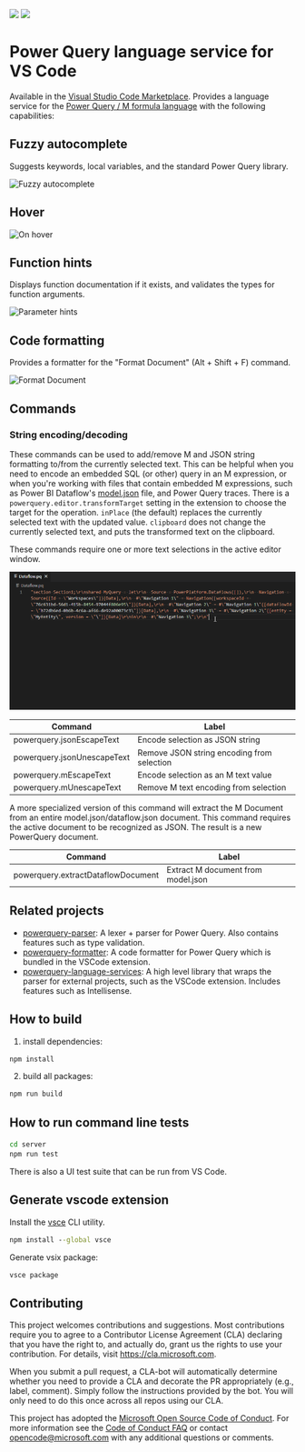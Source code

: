[![](https://vsmarketplacebadges.dev/version-short/PowerQuery.vscode-powerquery.png)](https://marketplace.visualstudio.com/items?itemName=PowerQuery.vscode-powerquery)
[![](https://vsmarketplacebadges.dev/installs-short/PowerQuery.vscode-powerquery.png)](https://marketplace.visualstudio.com/items?itemName=PowerQuery.vscode-powerquery)

# Power Query language service for VS Code

Available in the [Visual Studio Code Marketplace](https://marketplace.visualstudio.com/items?itemName=PowerQuery.vscode-powerquery). Provides a language service for the [Power Query / M formula language](https://powerquery.microsoft.com/) with the following capabilities:

## Fuzzy autocomplete

Suggests keywords, local variables, and the standard Power Query library.

![Fuzzy autocomplete](imgs/fuzzyAutocomplete.gif)

## Hover

![On hover](imgs/hover.png)

## Function hints

Displays function documentation if it exists, and validates the types for function arguments.

![Parameter hints](imgs/parameterHints.png)

## Code formatting

Provides a formatter for the "Format Document" (Alt + Shift + F) command.

![Format Document](imgs/formatDocument.gif)

## Commands

### String encoding/decoding

These commands can be used to add/remove M and JSON string formatting to/from the currently selected text. This can be helpful when you need to encode an embedded SQL (or other) query in an M expression, or when you're working with files that contain embedded M expressions, such as Power BI Dataflow's [model.json](https://docs.microsoft.com/en-us/common-data-model/model-json) file, and Power Query traces. There is a `powerquery.editor.transformTarget` setting in the extension to choose the target for the operation. `inPlace` (the default) replaces the currently selected text with the updated value. `clipboard` does not change the currently selected text, and puts the transformed text on the clipboard.

These commands require one or more text selections in the active editor window.

![Decode/Encode JSON string](imgs/jsonDecodeEncode.png)

| Command                     | Label                                      |
| --------------------------- | ------------------------------------------ |
| powerquery.jsonEscapeText   | Encode selection as JSON string            |
| powerquery.jsonUnescapeText | Remove JSON string encoding from selection |
| powerquery.mEscapeText      | Encode selection as an M text value        |
| powerquery.mUnescapeText    | Remove M text encoding from selection      |

A more specialized version of this command will extract the M Document from an entire model.json/dataflow.json document. This command requires the active document to be recognized as JSON. The result is a new PowerQuery document.

| Command                            | Label                              |
| ---------------------------------- | ---------------------------------- |
| powerquery.extractDataflowDocument | Extract M document from model.json |

## Related projects

-   [powerquery-parser](https://github.com/microsoft/powerquery-parser): A lexer + parser for Power Query. Also contains features such as type validation.
-   [powerquery-formatter](https://github.com/microsoft/powerquery-formatter): A code formatter for Power Query which is bundled in the VSCode extension.
-   [powerquery-language-services](https://github.com/microsoft/powerquery-language-services): A high level library that wraps the parser for external projects, such as the VSCode extension. Includes features such as Intellisense.

## How to build

1. install dependencies:

```cmd
npm install
```

2. build all packages:

```cmd
npm run build
```

## How to run command line tests

```cmd
cd server
npm run test
```

There is also a UI test suite that can be run from VS Code.

## Generate vscode extension

Install the [vsce](https://code.visualstudio.com/api/working-with-extensions/publishing-extension) CLI utility.

```cmd
npm install --global vsce
```

Generate vsix package:

```cmd
vsce package
```

## Contributing

This project welcomes contributions and suggestions. Most contributions require you to agree to a
Contributor License Agreement (CLA) declaring that you have the right to, and actually do, grant us
the rights to use your contribution. For details, visit https://cla.microsoft.com.

When you submit a pull request, a CLA-bot will automatically determine whether you need to provide
a CLA and decorate the PR appropriately (e.g., label, comment). Simply follow the instructions
provided by the bot. You will only need to do this once across all repos using our CLA.

This project has adopted the [Microsoft Open Source Code of Conduct](https://opensource.microsoft.com/codeofconduct/).
For more information see the [Code of Conduct FAQ](https://opensource.microsoft.com/codeofconduct/faq/) or
contact [opencode@microsoft.com](mailto:opencode@microsoft.com) with any additional questions or comments.
